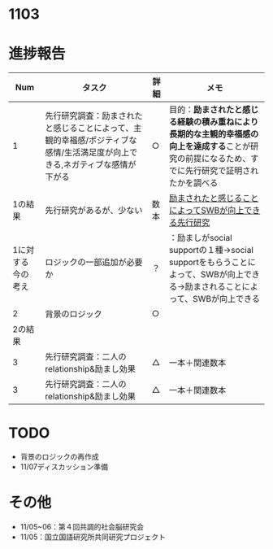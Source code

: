 # 1103

# 進捗報告
|Num|タスク|詳細|メモ|
|----|----|----|----|
|1|先行研究調査：励まされたと感じることによって、主観的幸福感/ポジティブな感情/生活満足度が向上できる,ネガティブな感情が下がる|○|目的：**励まされたと感じる経験の積み重ねにより長期的な主観的幸福感の向上を達成する**ことが研究の前提になるため、すでに先行研究で証明されたかを調べる|
|1の結果|先行研究があるが、少ない |数本|[励まされたと感じることによってSWBが向上できる先行研究](https://github.com/kikuchiken-waseda/Xiang-Lingxuan/edit/master/M1/GM/20221027.md)|
|1に対する今の考え|ロジックの一部追加が必要か|？|：励ましがsocial supportの１種→social supportをもらうことによって、SWBが向上できる→励まされることによって、SWBが向上できる|
|2|背景のロジック|○||
|2の結果||
|3|先行研究調査：二人のrelationship&励まし効果|△|一本＋関連数本|
|3|先行研究調査：二人のrelationship&励まし効果|△|一本＋関連数本|

# TODO
- 背景のロジックの再作成
- 11/07ディスカッション準備

# その他
- 11/05~06：第４回共調的社会脳研究会
- 11/05：国立国語研究所共同研究プロジェクト
